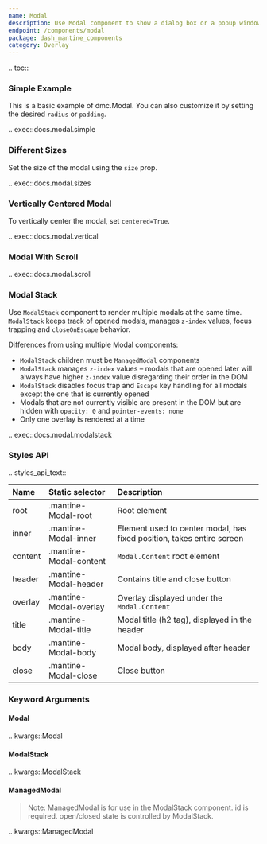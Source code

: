```yaml
---
name: Modal
description: Use Modal component to show a dialog box or a popup window on the top of the current page.
endpoint: /components/modal
package: dash_mantine_components
category: Overlay
---
```


.. toc::

### Simple Example

This is a basic example of dmc.Modal. You can also customize it by setting the desired `radius` or `padding`.

.. exec::docs.modal.simple

### Different Sizes

Set the size of the modal using the `size` prop.

.. exec::docs.modal.sizes

### Vertically Centered Modal

To vertically center the modal, set `centered=True`.

.. exec::docs.modal.vertical

### Modal With Scroll

.. exec::docs.modal.scroll

### Modal Stack

Use `ModalStack` component to render multiple modals at the same time. `ModalStack` keeps track of opened modals, 
manages `z-index` values, focus trapping and `closeOnEscape` behavior.

Differences from using multiple Modal components:

- `ModalStack` children must be `ManagedModal` components
- `ModalStack` manages `z-index` values – modals that are opened later will always have higher `z-index` value disregarding their order in the DOM
- `ModalStack` disables focus trap and `Escape` key handling for all modals except the one that is currently opened
- Modals that are not currently visible are present in the DOM but are hidden with `opacity: 0` and `pointer-events: none`
- Only one overlay is rendered at a time


.. exec::docs.modal.modalstack


### Styles API

.. styles_api_text::

| Name    | Static selector        | Description                                                           |
|:--------|:-----------------------|:----------------------------------------------------------------------|
| root    | .mantine-Modal-root    | Root element                                                          |
| inner   | .mantine-Modal-inner   | Element used to center modal, has fixed position, takes entire screen |
| content | .mantine-Modal-content | `Modal.Content` root element                                          |
| header  | .mantine-Modal-header  | Contains title and close button                                       |
| overlay | .mantine-Modal-overlay | Overlay displayed under the `Modal.Content`                           |
| title   | .mantine-Modal-title   | Modal title (h2 tag), displayed in the header                         |
| body    | .mantine-Modal-body    | Modal body, displayed after header                                    |
| close   | .mantine-Modal-close   | Close button                                                          |

### Keyword Arguments

#### Modal

.. kwargs::Modal


#### ModalStack

.. kwargs::ModalStack

#### ManagedModal

> Note:  ManagedModal is for use in the ModalStack component. id is required.  open/closed state is controlled by ModalStack.

.. kwargs::ManagedModal